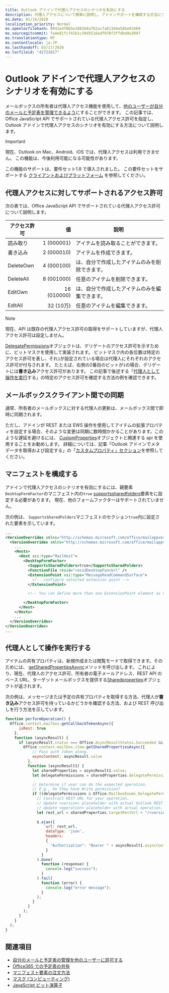 ```yaml
---
title: Outlook アドインで代理人アクセスのシナリオを有効にする
description: 代理人アクセスについて簡単に説明し、アドインサポートを構成する方法について説明します。
ms.date: 01/14/2020
localization_priority: Normal
ms.openlocfilehash: 0941e4f0b5e1082b8a762acfa013d4e58be03469
ms.sourcegitcommit: fa4e81fcf41b1c39d5516edf078f3ffdbd4a3997
ms.translationtype: MT
ms.contentlocale: ja-JP
ms.lasthandoff: 03/17/2020
ms.locfileid: "42721017"
---
```

# <a name="enable-delegate-access-scenarios-in-an-outlook-add-in"></a>Outlook アドインで代理人アクセスのシナリオを有効にする

メールボックスの所有者は代理人アクセス機能を使用して、[他のユーザーが自分のメールと予定表を管理できるよう](https://support.office.com/article/allow-someone-else-to-manage-your-mail-and-calendar-41c40c04-3bd1-4d22-963a-28eafec25926)にすることができます。 この記事では、Office JavaScript API でサポートされている代理人アクセス許可を指定し、Outlook アドインで代理人アクセスのシナリオを有効にする方法について説明します。

> [!IMPORTANT]
> 現在、Outlook on Mac、Android、iOS では、代理人アクセスは利用できません。 この機能は、今後利用可能になる可能性があります。
>
> この機能のサポートは、要件セット1.8 で導入されました。 この要件セットをサポートする [クライアントおよびプラットフォーム](../reference/requirement-sets/outlook-api-requirement-sets.md#requirement-sets-supported-by-exchange-servers-and-outlook-clients) を参照してください。

## <a name="supported-permissions-for-delegate-access"></a>代理人アクセスに対してサポートされるアクセス許可

次の表では、Office JavaScript API でサポートされている代理人アクセス許可について説明します。

|アクセス許可|値|説明|
|---|---:|---|
|読み取り|1 (000001)|アイテムを読み取ることができます。|
|書き込み|2 (000010)|アイテムを作成できます。|
|DeleteOwn|4 (000100)|は、自分で作成したアイテムのみを削除できます。|
|DeleteAll|8 (001000)|任意のアイテムを削除できます。|
|EditOwn|16 (010000)|は、自分で作成したアイテムのみを編集できます。|
|EditAll|32 (10万)|任意のアイテムを編集できます。|

> [!NOTE]
> 現在、API は既存の代理人アクセス許可の取得をサポートしていますが、代理人アクセス許可は設定しません。

[DelegatePermissions](/javascript/api/outlook/office.mailboxenums.delegatepermissions)オブジェクトは、デリゲートのアクセス許可を示すために、ビットマスクを使用して実装されます。 ビットマスク内の各位置は特定のアクセス許可を表し、それ`1`が設定されている場合は代理人にそれぞれのアクセス許可が付与されます。 たとえば、右側の2番目のビットが`1`の場合、デリゲートには**書き込み**アクセス許可があります。 この記事で後述する「[代理人として操作を実行](#perform-an-operation-as-delegate)する」の特定のアクセス許可を確認する方法の例を確認できます。

## <a name="sync-across-mailbox-clients"></a>メールボックスクライアント間での同期

通常、所有者のメールボックスに対する代理人の更新は、メールボックス間で即時に同期されます。

ただし、アドインが REST または EWS 操作を使用してアイテムの拡張プロパティを設定する場合、そのような変更は同期に数時間かかることがあります。このような遅延を避けるには、 [CustomProperties](/javascript/api/outlook/office.customproperties)オブジェクトと関連する api を使用することをお勧めします。 詳細については、記事「Outlook アドインでメタデータを取得および設定する」の「[カスタムプロパティ」セクション](metadata-for-an-outlook-add-in.md#custom-data-per-item-in-a-mailbox-custom-properties)を参照してください。

## <a name="configure-the-manifest"></a>マニフェストを構成する

アドインで代理人アクセスのシナリオを有効にするには、親要素`DesktopFormFactor`のマニフェスト内の`true` [supportssharedfolders](../reference/manifest/supportssharedfolders.md)要素をに設定する必要があります。 現在、他のフォームファクターはサポートされていません。

次の例は、 `SupportsSharedFolders`マニフェストのセクション`true`内に設定された要素を示しています。

```XML
...
<VersionOverrides xmlns="http://schemas.microsoft.com/office/mailappversionoverrides" xsi:type="VersionOverridesV1_0">
  <VersionOverrides xmlns="http://schemas.microsoft.com/office/mailappversionoverrides/1.1" xsi:type="VersionOverridesV1_1">
    ...
    <Hosts>
      <Host xsi:type="MailHost">
        <DesktopFormFactor>
          <SupportsSharedFolders>true</SupportsSharedFolders>
          <FunctionFile resid="residDesktopFuncUrl" />
          <ExtensionPoint xsi:type="MessageReadCommandSurface">
            <!-- configure selected extension point -->
          </ExtensionPoint>

          <!-- You can define more than one ExtensionPoint element as needed -->

        </DesktopFormFactor>
      </Host>
    </Hosts>
    ...
  </VersionOverrides>
</VersionOverrides>
...
```

## <a name="perform-an-operation-as-delegate"></a>代理人として操作を実行する

アイテムの共有プロパティは、新規作成または閲覧モードで取得できます。そのためには、 [getSharedPropertiesAsync](../reference/objectmodel/preview-requirement-set/office.context.mailbox.item.md#methods)メソッドを呼び出します。 これにより、現在、代理人のアクセス許可、所有者の電子メールアドレス、REST API のベース URL、ターゲットメールボックスを提供する[Sharedproperties](/javascript/api/outlook/office.sharedproperties)オブジェクトが返されます。

次の例は、メッセージまたは予定の共有プロパティを取得する方法、代理人が**書き込み**アクセス許可を持っているかどうかを確認する方法、および REST 呼び出しを行う方法を示しています。

```js
function performOperation() {
  Office.context.mailbox.getCallbackTokenAsync({
      isRest: true
    },
    function (asyncResult) {
      if (asyncResult.status === Office.AsyncResultStatus.Succeeded && asyncResult.value !== "") {
        Office.context.mailbox.item.getSharedPropertiesAsync({
            // Pass auth token along.
            asyncContext: asyncResult.value
          },
          function (asyncResult1) {
            let sharedProperties = asyncResult1.value;
            let delegatePermissions = sharedProperties.delegatePermissions;

            // Determine if user can do the expected operation.
            // E.g., do they have Write permission?
            if ((delegatePermissions & Office.MailboxEnums.DelegatePermissions.Write) != 0) {
              // Construct REST URL for your operation.
              // Update <version> placeholder with actual Outlook REST API version e.g. "v2.0".
              // Update <operation> placeholder with actual operation.
              let rest_url = sharedProperties.targetRestUrl + "/<version>/users/" + sharedProperties.targetMailbox + "/<operation>";
  
              $.ajax({
                  url: rest_url,
                  dataType: 'json',
                  headers:
                  {
                    "Authorization": "Bearer " + asyncResult1.asyncContext
                  }
                }
              ).done(
                function (response) {
                  console.log("success");
                }
              ).fail(
                function (error) {
                  console.log("error message");
                }
              );
            }
          }
        );
      }
    }
  );
}
```

## <a name="see-also"></a>関連項目

- [自分のメールと予定表の管理を他のユーザーに許可する](https://support.office.com/article/allow-someone-else-to-manage-your-mail-and-calendar-41c40c04-3bd1-4d22-963a-28eafec25926)
- [Office365 での予定表の共有](https://support.office.com/article/calendar-sharing-in-office-365-b576ecc3-0945-4d75-85f1-5efafb8a37b4)
- [マニフェスト要素の注文方法](../develop/manifest-element-ordering.md)
- [マスク (コンピューティング)](https://en.wikipedia.org/wiki/Mask_(computing))
- [JavaScript ビット演算子](https://www.w3schools.com/js/js_bitwise.asp)